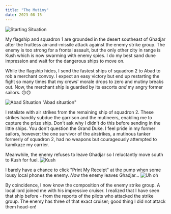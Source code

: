 ```yaml
---
title: "The Mutiny"
date: 2023-08-15
---
```


![Starting Situation](/battle-reports-blog/assets/images/2023-08-15/start.jpg)

My flagship and squadron 1 are grounded in the desert southeast of Ghadjar after the fruitless air-and-missile attack against the enemy strike group. The enemy is too strong for a frontal assault, but the only other city in range is Kush which is now swarming with enemy spies. I do my best sand dune impression and wait for the dangerous ships to move on.

While the flagship hides, I send the fastest ships of squadron 2 to Abad to rob a merchant convoy. I expect an easy victory but end up restarting the fight so many times that my crews' morale drops to zero and mutiny breaks out. Now, the merchant ship is guarded by its escorts *and* my angry former sailors. :angry::angry:

![Abad Situation](/battle-reports-blog/assets/images/2023-08-15/abad_situation.jpg)
"Abad situation"

I retaliate with air strikes from the remaining ship of squadron 2. These strikes handily subdue the garrison and the mutineers, enabling me to capture the prize ship. Don't ask why I didn't do this before sending in the little ships. You don't question the Grand Duke. I feel pride in my former sailors, however; the one survivor of the airstrikes, a mutinous tanker formerly of squadron 2, had no weapons but courageously attempted to kamikaze my carrier.

Meanwhile, the enemy refuses to leave Ghadjar so I reluctantly move south to Kush for fuel.
![Kush](/battle-reports-blog/assets/images/2023-08-15/kush_dangerous.jpg)

I barely have a chance to click "Print My Receipt" at the pump when some lousy local phones the enemy. *Now* the enemy leaves Ghadjar...
![Uh oh](/battle-reports-blog/assets/images/2023-08-15/end.jpg)

By coincidence, I now know the composition of the enemy strike group. A local lord joined me with his impressive cruiser. I realized that I have seen that ship before - from the reports of the pilots who attacked the strike group. The enemy has three of that exact cruiser; good thing I did not attack them head-on!
